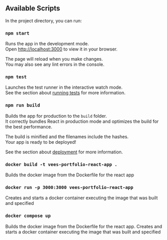 ## Available Scripts

In the project directory, you can run:

### `npm start`

Runs the app in the development mode.\
Open [http://localhost:3000](http://localhost:3000) to view it in your browser.

The page will reload when you make changes.\
You may also see any lint errors in the console.

### `npm test`

Launches the test runner in the interactive watch mode.\
See the section about [running tests](https://facebook.github.io/create-react-app/docs/running-tests) for more information.

### `npm run build`

Builds the app for production to the `build` folder.\
It correctly bundles React in production mode and optimizes the build for the best performance.

The build is minified and the filenames include the hashes.\
Your app is ready to be deployed!

See the section about [deployment](https://facebook.github.io/create-react-app/docs/deployment) for more information.

### `docker build -t vees-portfolio-react-app .`

Builds the docker image from the Dockerfile for the react app

### `docker run -p 3000:3000 vees-portfolio-react-app`

Creates and starts a docker container executing the image that was built and specified

### `docker compose up`

Builds the docker image from the Dockerfile for the react app. Creates and starts a docker container executing the image that was built and specified

